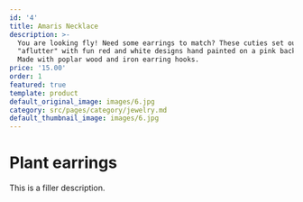 ```yaml
---
id: '4'
title: Amaris Necklace
description: >-
  You are looking fly! Need some earrings to match? These cuties set our hearts
  "aflutter" with fun red and white designs hand painted on a pink background.
  Made with poplar wood and iron earring hooks.
price: '15.00'
order: 1
featured: true
template: product
default_original_image: images/6.jpg
category: src/pages/category/jewelry.md
default_thumbnail_image: images/6.jpg
---
```

# Plant earrings

This is a filler description.
